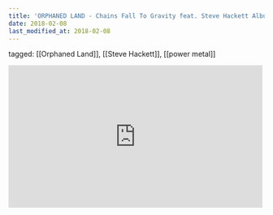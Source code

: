 ```yaml
---
title: 'ORPHANED LAND - Chains Fall To Gravity feat. Steve Hackett Album Track - YouTube'
date: 2018-02-08
last_modified_at: 2018-02-08
---
```

tagged: [[Orphaned Land]], [[Steve Hackett]], [[power metal]]
<iframe allow="accelerometer; autoplay; clipboard-write; encrypted-media; gyroscope; picture-in-picture" allowfullscreen="" frameborder="0" height="281" id="youtube_iframe" src="https://www.youtube.com/embed/ks52bFQKIDo?feature=oembed&amp;enablejsapi=1&amp;origin=https://safe.txmblr.com&amp;wmode=opaque" width="500"></iframe>